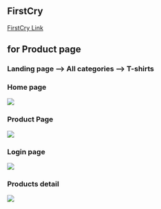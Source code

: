 ## FirstCry 
<a href="https://firstcry-clone.netlify.app/" alt="link">FirstCry Link<a>

## for Product page
### Landing page --> All categories --> T-shirts


### Home page
<image src="./images/firstcry.png">

### Product Page

<image src="./images/product.png">

### Login page

<image src="./images/Login.png">

### Products detail

<image src="./images/productsdtaile.png">